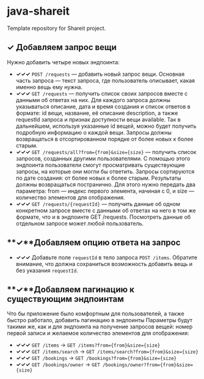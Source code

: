 # java-shareit
Template repository for Shareit project.

## **✓** Добавляем запрос вещи
Нужно добавить четыре новых эндпоинта:
* **✓✓✓** `POST /requests` — добавить новый запрос вещи. Основная часть запроса — текст запроса, где пользователь описывает, какая именно вещь ему нужна.
* **✓✓✓** `GET /requests` — получить список своих запросов вместе с данными об ответах на них. Для каждого запроса должны указываться описание, дата и время создания и список ответов в формате: id вещи, название, её описание description, а также requestId запроса и признак доступности вещи available. Так в дальнейшем, используя указанные id вещей, можно будет получить подробную информацию о каждой вещи. Запросы должны возвращаться в отсортированном порядке от более новых к более старым.
* **✓✓✓** `GET /requests/all?from={from}&size={size}` — получить список запросов, созданных другими пользователями. С помощью этого эндпоинта пользователи смогут просматривать существующие запросы, на которые они могли бы ответить. Запросы сортируются по дате создания: от более новых к более старым. Результаты должны возвращаться постранично. Для этого нужно передать два параметра: from — индекс первого элемента, начиная с 0, и size — количество элементов для отображения.
* **✓✓✓** `GET /requests/{requestId}` — получить данные об одном конкретном запросе вместе с данными об ответах на него в том же формате, что и в эндпоинте GET /requests. Посмотреть данные об отдельном запросе может любой пользователь.
## **✓**Добавляем опцию ответа на запрос
* **✓✓✓** Добавьте поле `requestId` в тело запроса `POST /items`. Обратите внимание, что должна сохраниться возможность добавить вещь и без указания `requestId`.
## **✓**Добавляем пагинацию к существующим эндпоинтам
Что бы приложение было комфортным для пользователей, а также быстро работало, добавить пагинацию в эндпоинты
Параметры будут такими же, как и для эндпоинта на получение запросов вещей: номер первой записи и желаемое количество элементов для отображения:
* **✓✓✓** `GET /items` -> `GET /items?from={from}&size={size}`
* **✓✓✓** `GET /items/search` -> `GET /items/search?from={from}&size={size}`
* **✓✓✓** `GET /bookings` -> `GET /bookings?from={from}&size={size}`
* **✓✓✓** `GET /bookings/owner` -> `GET /bookings/owner?from={from}&size={size}`
